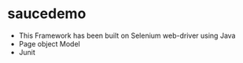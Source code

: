 # saucedemo

- This Framework has been built on Selenium web-driver using Java
- Page object Model
- Junit
